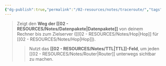 ```yaml
---
{"dg-publish":true,"permalink":"/02-resources/notes/traceroute/","tags":["informatik/betriebssystem/windows/command","informatik/netzwerk"],"noteIcon":"","updated":"2025-10-29T12:59:10.854+01:00"}
---
```


> Zeigt den **Weg der [[02 - RESOURCES/Notes/Datenpakete\|Datenpakete]]** von deinem Rechner bis zum Zielserver ([[02 - RESOURCES/Notes/Hop\|Hop]] für [[02 - RESOURCES/Notes/Hop\|Hop]]).  
>> Nutzt das **[[02 - RESOURCES/Notes/TTL\|TTL]]-Feld**, um jeden [[02 - RESOURCES/Notes/Router\|Router]] unterwegs sichtbar zu machen.